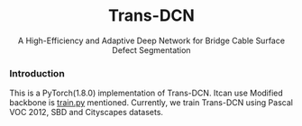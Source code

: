   <h1 align="center">
  Trans-DCN
</h1>
<p align="center">
  A High-Efficiency and Adaptive Deep Network for Bridge Cable Surface Defect Segmentation
</p>

### Introduction
This is a PyTorch(1.8.0) implementation of Trans-DCN. Itcan use Modified backbone is [train.py](https://github.com/jfzhang95/pytorch-deeplab-xception/blob/master/mypath.py) mentioned. Currently, we train Trans-DCN using Pascal VOC 2012, SBD and Cityscapes datasets.
